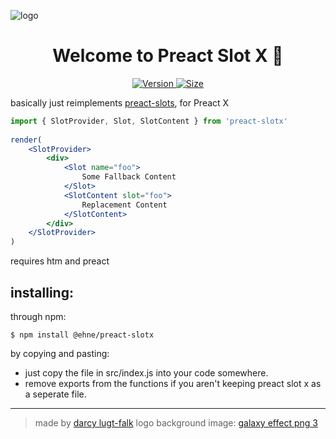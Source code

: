 <p>
  <img alt="logo" src="https://gitcdn.xyz/repo/ehne/preact-slotX/master/github_banner.png" align="center" />
</p>
<h1 align="center">
  Welcome to Preact Slot X 👋
</h1>
<p align="center">
    <a href="#" target="https://npm.im/@ehne/preact-slotx">
        <img alt="Version" src="https://img.shields.io/npm/v/@ehne/preact-slotx" />
    </a>
    <a href="#" target="https://bundlephobia.com/result?p=@ehne/preact-slotx@1.2.0">
        <img alt="Size" src="https://img.shields.io/badge/MINIFIED%20%2B%20GZIPPED-1kB-green" />
    </a>
</p>

basically just reimplements [preact-slots](https://npm.im/preact-slots), for Preact X

```jsx
import { SlotProvider, Slot, SlotContent } from 'preact-slotx'
 
render(
    <SlotProvider>
        <div>
            <Slot name="foo">
                Some Fallback Content
            </Slot>
            <SlotContent slot="foo">
                Replacement Content
            </SlotContent>
        </div>
    </SlotProvider>
)
```

requires htm and preact

## installing:

through npm:
```
$ npm install @ehne/preact-slotx
```

by copying and pasting:
* just copy the file in src/index.js into your code somewhere.
* remove exports from the functions if you aren't keeping preact slot x as a seperate file.

---
> made by [darcy lugt-falk](https://github.com/ehne)
> logo background image: <a title="galaxy effect png 3" href="https://pngimage.net/galaxy-effect-png-3/">galaxy effect png 3</a>
